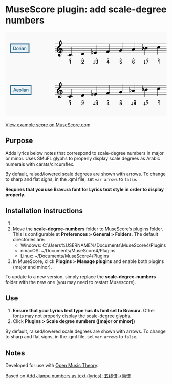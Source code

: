 # MuseScore plugin: add scale-degree numbers

![screenshot](https://github.com/meganlavengood/MS-SD-plugin/blob/main/demo.png?raw=true)

[View example score on MuseScore.com](https://musescore.com/user/32728834/scores/26193772)

## Purpose

Adds lyrics below notes that correspond to scale-degree numbers in major or minor. Uses SMuFL glyphs to properly display scale degrees as Arabic numerals with carats/circumflex.

By default, raised/lowered scale degrees are shown with arrows. To change to sharp and flat signs, in the .qml file, set `var arrows` to `false`.

**Requires that you use Bravura font for Lyrics text style in order to display properly.**

## Installation instructions

1.
2. Move the **scale-degree-numbers** folder to MuseScore’s plugins folder. This is configurable at **Preferences > General > Folders**. The default directories are:
    - Windows: C:\Users\%USERNAME%\Documents\MuseScore4\Plugins
    - nmacOS: ~/Documents/MuseScore4/Plugins
    - Linux: ~/Documents/MuseScore4/Plugins
3. In MuseScore, click **Plugins > Manage plugins** and enable both plugins (major and minor).

To update to a new version, simply replace the **scale-degree-numbers** folder with the new one (you may need to restart Musescore).

## Use

1. **Ensure that your Lyrics text type has its font set to Bravura.** Other fonts may not properly display the scale-degree glyphs.
2. Click **Plugins > Scale degree numbers ([major or minor])**

By default, raised/lowered scale degrees are shown with arrows. To change to sharp and flat signs, in the .qml file, set `var arrows` to `false`.

## Notes

Developed for use with [Open Music Theory](https://viva.pressbooks.pub/openmusictheory).

Based on [Add Jianpu numbers as text (lyrics): 五线谱->简谱](https://musescore.org/en/project/add-jianpu-numbers-text-lyrics-wuxianpu-jianpu)
